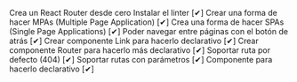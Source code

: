Crea un React Router desde cero
 Instalar el linter  [✔]
 Crear una forma de hacer MPAs (Multiple Page Application)  [✔]
 Crea una forma de hacer SPAs (Single Page Applications)  [✔]
 Poder navegar entre páginas con el botón de atrás  [✔]
 Crear componente Link para hacerlo declarativo  [✔]
 Crear componente Router para hacerlo más declarativo  [✔]
 Soportar ruta por defecto (404)  [✔]
 Soportar rutas con parámetros  [✔]
 Componente para hacerlo declarativo  [✔]